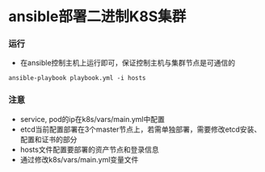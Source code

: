 # ansible部署二进制K8S集群



### 运行

* 在ansible控制主机上运行即可，保证控制主机与集群节点是可通信的

```shell
ansible-playbook playbook.yml -i hosts
```

### 注意
* service, pod的ip在k8s/vars/main.yml中配置
* etcd当前配置部署在3个master节点上，若需单独部署，需要修改etcd安装、配置和证书的部分
* hosts文件配置要部署的资产节点和登录信息
* 通过修改k8s/vars/main.yml变量文件

